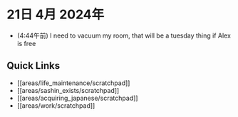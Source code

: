 # 21日 4月 2024年
- (4:44午前) I need to vacuum my room, that will be a tuesday thing if Alex is free




## Quick Links
- [[areas/life_maintenance/scratchpad]]
- [[areas/sashin_exists/scratchpad]]
- [[areas/acquiring_japanese/scratchpad]]
- [[areas/work/scratchpad]]
